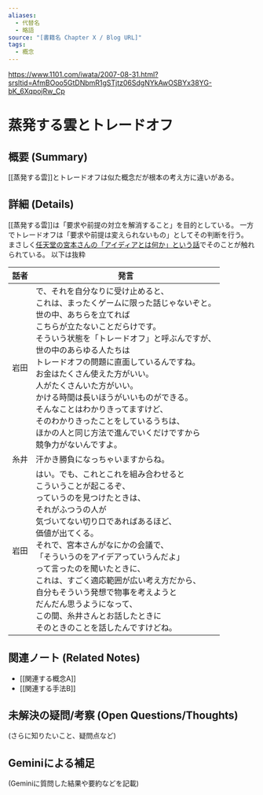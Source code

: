 ```yaml
---
aliases:
  - 代替名
  - 略語
source: "[書籍名 Chapter X / Blog URL]"
tags:
  - 概念
---
```

https://www.1101.com/iwata/2007-08-31.html?srsltid=AfmBOoo5GtDNbmR1gSTjtz06SdgNYkAwOSBYx38YG-bK_6XqpojRw_Cp


# 蒸発する雲とトレードオフ

## 概要 (Summary)
[[蒸発する雲]]とトレードオフは似た概念だが根本の考え方に違いがある。

## 詳細 (Details)
[[蒸発する雲]]は「要求や前提の対立を解消すること」を目的としている。
一方でトレードオフは「要求や前提は変えられないもの」としてその判断を行う。
まさしく[任天堂の宮本さんの「アイディアとは何か」という話](https://www.1101.com/iwata/2007-08-31.html?srsltid=AfmBOoo5GtDNbmR1gSTjtz06SdgNYkAwOSBYx38YG-bK_6XqpojRw_Cp)でそのことが触れられている。
以下は抜粋

| 話者  | 発言                                                                                                                                                                                                                                                                                                                             |
| --- | ------------------------------------------------------------------------------------------------------------------------------------------------------------------------------------------------------------------------------------------------------------------------------------------------------------------------------ |
| 岩田  | で、それを自分なりに受け止めると、  <br>これは、まったくゲームに限った話じゃないぞと。  <br>世の中、あちらを立てれば  <br>こちらが立たないことだらけです。  <br>そういう状態を「トレードオフ」と呼ぶんですが、  <br>世の中のあらゆる人たちは  <br>トレードオフの問題に直面しているんですね。  <br>お金はたくさん使えた方がいい。  <br>人がたくさんいた方がいい。  <br>かける時間は長いほうがいいものができる。  <br>そんなことはわかりきってますけど、  <br>そのわかりきったことをしているうちは、  <br>ほかの人と同じ方法で進んでいくだけですから  <br>競争力がないんですよ。 |
| 糸井  | 汗かき勝負になっちゃいますからね。                                                                                                                                                                                                                                                                                                              |
| 岩田  | はい。でも、これとこれを組み合わせると  <br>こういうことが起こるぞ、  <br>っていうのを見つけたときは、  <br>それがふつうの人が  <br>気づいてない切り口であればあるほど、  <br>価値が出てくる。  <br>それで、宮本さんがなにかの会議で、  <br>「そういうのをアイデアっていうんだよ」  <br>って言ったのを聞いたときに、  <br>これは、すごく適応範囲が広い考え方だから、  <br>自分もそういう発想で物事を考えようと  <br>だんだん思うようになって、  <br>この間、糸井さんとお話したときに  <br>そのときのことを話したんですけどね。                         |
## 関連ノート (Related Notes)
- [[関連する概念A]]
- [[関連する手法B]]

## 未解決の疑問/考察 (Open Questions/Thoughts)
(さらに知りたいこと、疑問点など)

## Geminiによる補足
(Geminiに質問した結果や要約などを記載)